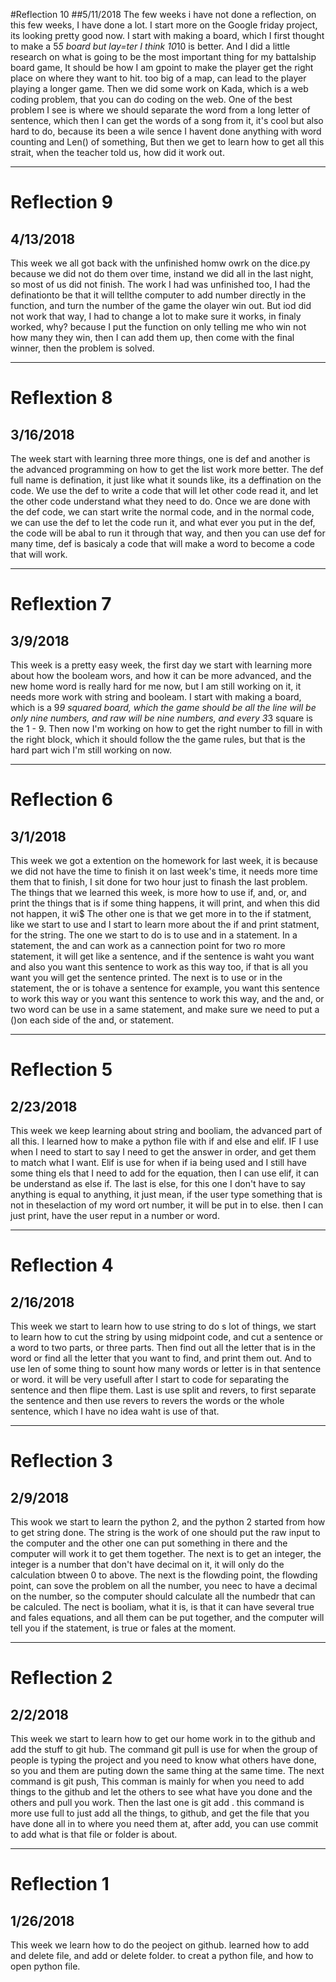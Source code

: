 #Reflection 10
##5/11/2018
The few weeks i have not done a reflection, on this few weeks, I have done a lot.
I start more on the Google friday project, its looking pretty good now. I start with making a board, which I first thought to make a 5*5 board but lay=ter I think 10*10 is better. And I did a little research on what is going to be the most important thing for my battalship board game, It should be how I am gpoint to make the player get the right place on where they want to hit. too big of a map, can lead to the player playing a longer game.
Then we did some work on Kada, which is a web coding problem, that you can do coding on the web.
One of the best problem I see is where we should separate the word from a long letter of sentence, which then I can get the words of a song from it, it's cool but also hard to do, because its been a wile sence I havent done anything with word counting and Len() of something, But then we get to learn how to get all this strait, when the teacher told us, how did it work out.

---

# Reflection 9
## 4/13/2018
This week we all got back with the unfinished homw owrk on the dice.py because we did not do them over time, instand we did all in the last night, so most of us did not finish.
The work I had was unfinished too, I had the definationto be that it will tellthe computer to add number directly in the function, and turn the number of the game the olayer win out.
But iod did not work that way, I had to change a lot to make sure it works, in finaly worked, why? because I put the function on only telling me who win not how many they win, then I can add them up, then come with the final winner, then the problem is solved. 

---

# Reflextion 8
## 3/16/2018
The week start with learning three more things, one is def and another is the advanced programming on how to get the list work more better.
The def full name is defination, it just like what it sounds like, its a deffination on the code. We use the def to write a code that will let other code read it, and let the other code understand what they need to do.
Once we are done with the def code, we can start write the normal code, and in the normal code, we can use the def to let the code run it, and what ever you put in the def, the code will be abal to run it through that way, and then you can use def for many time, def is basicaly a code that will make a word to become a code that will work.

---

# Reflextion 7
## 3/9/2018
This week is a pretty easy week, the first day we start with learning more about how the booleam wors, and how it can be more advanced, and the new home word is really hard for me now, but I am still working on it, it needs more work with string and booleam.
I start with making a board, which is a 9*9 squared board, which the game should be all the line will be only nine numbers, and raw will be nine numbers, and every 3*3 square is the 1 - 9.
Then now I'm working on how to get the right number to fill in with the right block, which it should follow the the game rules, but that is the hard part wich I'm still working on now.

---

# Reflection 6
## 3/1/2018
This week we got a extention on the homework for last week, it is because we did not have the time to finish it on last week's time, it needs more time them that to finish, I sit done for two hour just to finash the last problem.
The things that we learned this week, is more how to use if, and, or, and print the things that is if some thing happens, it will print, and when this did not happen, it wi$
The other one is that we get more in to the if statment, like we start to use and I start to learn more about the if and print statment, for the string. The one we start to do is to use and in a statement. In a statement, the and can work as a cannection point for two ro more statement, it will get like a sentence, and if the sentence is waht you want and also you want this sentence to work as this way too, if that is all you want you will get the sentence printed.
The next is to use or in the statement, the or is tohave a sentence for example, you want this sentence to work this way or you want this sentence to work this way, and the and, or two word can be use in a same statement, and make sure we need to put a ()on each side of the and, or statement.

---

# Reflection 5
## 2/23/2018
This week we keep learning about string and booliam, the advanced part of all this. I learned how to make a python file with if and else and elif.
IF I use when I need to start to say I need to get the answer in order, and get them to match what I want.
Elif is use for when if ia being used and I still have some thing els that I need to add for the equation, then I can use elif, it can be understand as else if.
The last is else, for this one I don't have to say anything is equal to anything, it just mean, if the user type something that is not in theselaction of my word ort number, it will be put in to else. then I can just print, have the user reput in a number or word.

---

# Reflection 4
## 2/16/2018
This week we start to learn how to use string to do s lot of things, we start to learn how to cut the string by using midpoint code, and cut a sentence or a word to two parts, or three parts.
Then find out all the letter that is in the word or find all the letter that you want to find, and print them out.
And to use len of some thing to sount how many words or letter is in that sentence or word. it will be very usefull after I start to code for separating the sentence and then flipe them.
Last is use split and revers, to first separate the sentence and then use revers to revers the words or the whole sentence, which I have no idea waht is use of that.

---

# Reflection 3
## 2/9/2018
This wook we start to learn the python 2, and the python 2 started from how to get string done. 
The string is the work of one should put the raw input to the computer and the other one can put something in there and the computer will work it to get them together.
The next is to get an integer, the integer is a number that don't have decimal on it, it will only do the calculation btween 0 to above.
The next is the flowding point, the flowding point, can sove the problem on all the number, you neec to have a decimal on the number, so the computer should calculate all the numbedr that can be calculed.
The nect is booliam, what it is, is that it can have several true and fales equations, and all them can be put together, and the computer will tell you if the statement, is true or fales at the moment.

---

# Reflection 2
## 2/2/2018
This week we start to learn how to get our home work in to the github and add the stuff to git hub. 
The command git pull is use for when the group of people is typing the project and you need to know what others have done, so you and them are puting down the same thing at the same time. 
The next command is git push, This comman is mainly for when you need to add things to the github and let the others to see what have you done and the others and pull you work.
Then the last one is git add . this command is more use full to just add all the things, to github, and get the file that you have done all in to where you need them at, after add, you can use commit to add what is that file or folder is about.

---

# Reflection 1
## 1/26/2018
This week we learn how to do the peoject on github. learned how to add and delete file, and add or delete folder. to creat a python file, and how to open python file.
